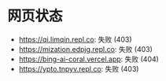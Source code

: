 # 网页状态
- https://qi.limqin.repl.co: 失败 (403)
- https://mization.edpjg.repl.co: 失败 (403)
- https://bing-ai-coral.vercel.app: 失败 (404)
- https://ypto.tnpyv.repl.co: 失败 (403)
